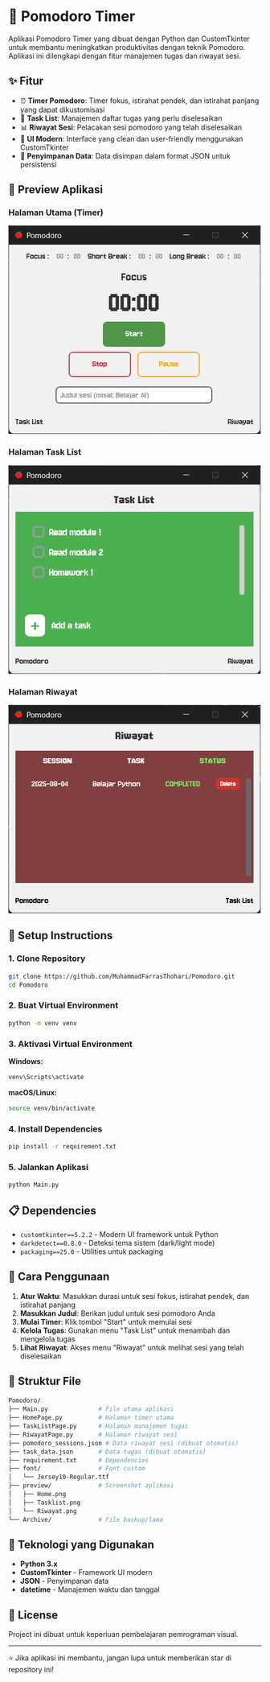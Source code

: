 # 🍅 Pomodoro Timer

Aplikasi Pomodoro Timer yang dibuat dengan Python dan CustomTkinter untuk membantu meningkatkan produktivitas dengan teknik Pomodoro. Aplikasi ini dilengkapi dengan fitur manajemen tugas dan riwayat sesi.

## ✨ Fitur

- ⏰ **Timer Pomodoro**: Timer fokus, istirahat pendek, dan istirahat panjang yang dapat dikustomisasi
- 📝 **Task List**: Manajemen daftar tugas yang perlu diselesaikan
- 📊 **Riwayat Sesi**: Pelacakan sesi pomodoro yang telah diselesaikan
- 🎨 **UI Modern**: Interface yang clean dan user-friendly menggunakan CustomTkinter
- 💾 **Penyimpanan Data**: Data disimpan dalam format JSON untuk persistensi

## 📸 Preview Aplikasi

### Halaman Utama (Timer)

![Home Page](preview/Home.png)

### Halaman Task List

![Task List](preview/Tasklist.png)

### Halaman Riwayat

![Riwayat](preview/Riwayat.png)

## 🚀 Setup Instructions

### 1. Clone Repository

```bash
git clone https://github.com/MuhammadFarrasThohari/Pomodoro.git
cd Pomodoro
```

### 2. Buat Virtual Environment

```bash
python -m venv venv
```

### 3. Aktivasi Virtual Environment

**Windows:**

```bash
venv\Scripts\activate
```

**macOS/Linux:**

```bash
source venv/bin/activate
```

### 4. Install Dependencies

```bash
pip install -r requirement.txt
```

### 5. Jalankan Aplikasi

```bash
python Main.py
```

## 📋 Dependencies

- `customtkinter==5.2.2` - Modern UI framework untuk Python
- `darkdetect==0.8.0` - Deteksi tema sistem (dark/light mode)
- `packaging==25.0` - Utilities untuk packaging

## 🎯 Cara Penggunaan

1. **Atur Waktu**: Masukkan durasi untuk sesi fokus, istirahat pendek, dan istirahat panjang
2. **Masukkan Judul**: Berikan judul untuk sesi pomodoro Anda
3. **Mulai Timer**: Klik tombol "Start" untuk memulai sesi
4. **Kelola Tugas**: Gunakan menu "Task List" untuk menambah dan mengelola tugas
5. **Lihat Riwayat**: Akses menu "Riwayat" untuk melihat sesi yang telah diselesaikan

## 📁 Struktur File

```bash
Pomodoro/
├── Main.py              # File utama aplikasi
├── HomePage.py          # Halaman timer utama
├── TaskListPage.py      # Halaman manajemen tugas
├── RiwayatPage.py       # Halaman riwayat sesi
├── pomodoro_sessions.json # Data riwayat sesi (dibuat otomatis)
├── task_data.json       # Data tugas (dibuat otomatis)
├── requirement.txt      # Dependencies
├── font/                # Font custom
│   └── Jersey10-Regular.ttf
├── preview/             # Screenshot aplikasi
│   ├── Home.png
│   ├── Tasklist.png
│   └── Riwayat.png
└── Archive/             # File backup/lama
```

## 🔧 Teknologi yang Digunakan

- **Python 3.x**
- **CustomTkinter** - Framework UI modern
- **JSON** - Penyimpanan data
- **datetime** - Manajemen waktu dan tanggal

## 📄 License

Project ini dibuat untuk keperluan pembelajaran pemrograman visual.

---
⭐ Jika aplikasi ini membantu, jangan lupa untuk memberikan star di repository ini!
